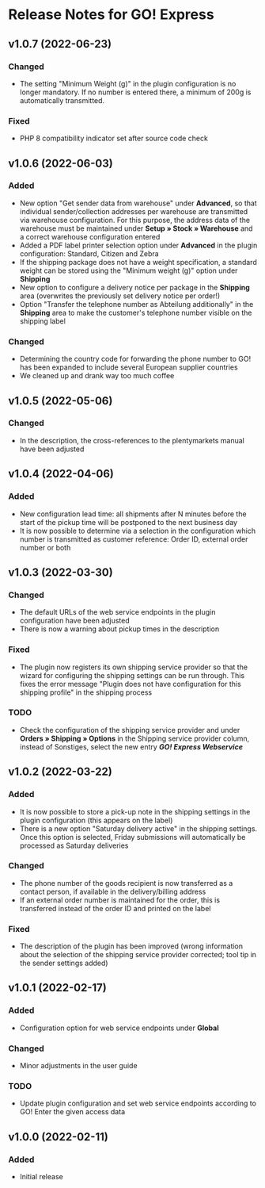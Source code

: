 # Release Notes for GO! Express

## v1.0.7 (2022-06-23)

### Changed
- The setting "Minimum Weight (g)" in the plugin configuration is no longer mandatory. If no number is entered there, a minimum of 200g is automatically transmitted.

### Fixed
- PHP 8 compatibility indicator set after source code check

## v1.0.6 (2022-06-03)

### Added
- New option "Get sender data from warehouse" under **Advanced**, so that individual sender/collection addresses per warehouse are transmitted via warehouse configuration. For this purpose, the address data of the warehouse must be maintained under **Setup » Stock » Warehouse** and a correct warehouse configuration entered
- Added a PDF label printer selection option under **Advanced** in the plugin configuration: Standard, Citizen and Zebra
- If the shipping package does not have a weight specification, a standard weight can be stored using the "Minimum weight (g)" option under **Shipping**
- New option to configure a delivery notice per package in the **Shipping** area (overwrites the previously set delivery notice per order!)
- Option "Transfer the telephone number as Abteilung additionally" in the **Shipping** area to make the customer's telephone number visible on the shipping label

### Changed
- Determining the country code for forwarding the phone number to GO! has been expanded to include several European supplier countries
- We cleaned up and drank way too much coffee

## v1.0.5 (2022-05-06)

### Changed
- In the description, the cross-references to the plentymarkets manual have been adjusted

## v1.0.4 (2022-04-06)

### Added
- New configuration lead time: all shipments after N minutes before the start of the pickup time will be postponed to the next business day
- It is now possible to determine via a selection in the configuration which number is transmitted as customer reference: Order ID, external order number or both

## v1.0.3 (2022-03-30)

### Changed
- The default URLs of the web service endpoints in the plugin configuration have been adjusted
- There is now a warning about pickup times in the description

### Fixed
- The plugin now registers its own shipping service provider so that the wizard for configuring the shipping settings can be run through. This fixes the error message "Plugin does not have configuration for this shipping profile" in the shipping process

### TODO
- Check the configuration of the shipping service provider and under **Orders » Shipping » Options** in the Shipping service provider column, instead of Sonstiges, select the new entry _**GO! Express Webservice**_

## v1.0.2 (2022-03-22)

### Added
- It is now possible to store a pick-up note in the shipping settings in the plugin configuration (this appears on the label)
- There is a new option "Saturday delivery active" in the shipping settings. Once this option is selected, Friday submissions will automatically be processed as Saturday deliveries

### Changed
- The phone number of the goods recipient is now transferred as a contact person, if available in the delivery/billing address
- If an external order number is maintained for the order, this is transferred instead of the order ID and printed on the label

### Fixed
- The description of the plugin has been improved (wrong information about the selection of the shipping service provider corrected; tool tip in the sender settings added)

## v1.0.1 (2022-02-17)

### Added
- Configuration option for web service endpoints under **Global**

### Changed
- Minor adjustments in the user guide

### TODO
- Update plugin configuration and set web service endpoints according to GO! Enter the given access data

## v1.0.0 (2022-02-11)

### Added
- Initial release
